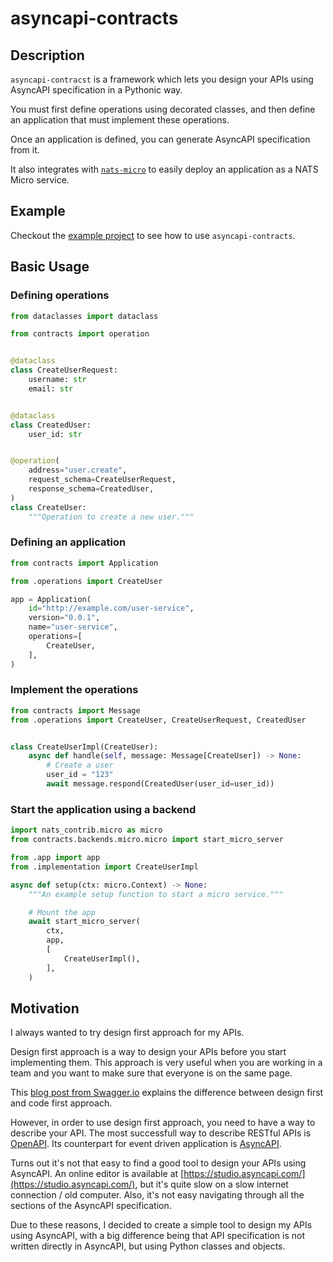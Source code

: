 # asyncapi-contracts

## Description

`asyncapi-contracst` is a framework which lets you design your APIs using AsyncAPI specification in a Pythonic way.

You must first define operations using decorated classes, and then define an application that must implement these operations.

Once an application is defined, you can generate AsyncAPI specification from it.

It also integrates with [`nats-micro`](https://charbonats.github.io/nats-micro) to easily deploy an application as a NATS Micro service.

## Example

Checkout the [example project](examples/demo_project/README.md) to see how to use `asyncapi-contracts`.

## Basic Usage

### Defining operations

```python
from dataclasses import dataclass

from contracts import operation


@dataclass
class CreateUserRequest:
    username: str
    email: str


@dataclass
class CreatedUser:
    user_id: str


@operation(
    address="user.create",
    request_schema=CreateUserRequest,
    response_schema=CreatedUser,
)
class CreateUser:
    """Operation to create a new user."""
```

### Defining an application

```python
from contracts import Application

from .operations import CreateUser

app = Application(
    id="http://example.com/user-service",
    version="0.0.1",
    name="user-service",
    operations=[
        CreateUser,
    ],
)
```

### Implement the operations

```python
from contracts import Message
from .operations import CreateUser, CreateUserRequest, CreatedUser


class CreateUserImpl(CreateUser):
    async def handle(self, message: Message[CreateUser]) -> None:
        # Create a user
        user_id = "123"
        await message.respond(CreatedUser(user_id=user_id))
```

### Start the application using a backend

```python
import nats_contrib.micro as micro
from contracts.backends.micro.micro import start_micro_server

from .app import app
from .implementation import CreateUserImpl

async def setup(ctx: micro.Context) -> None:
    """An example setup function to start a micro service."""

    # Mount the app
    await start_micro_server(
        ctx,
        app,
        [
            CreateUserImpl(),
        ],
    )
```

## Motivation

I always wanted to try design first approach for my APIs.

Design first approach is a way to design your APIs before you start implementing them. This approach is very useful when you are working in a team and you want to make sure that everyone is on the same page.

This [blog post from Swagger.io](https://swagger.io/blog/code-first-vs-design-first-api/) explains the difference between design first and code first approach.

However, in order to use design first approach, you need to have a way to describe your API. The most successfull way to describe RESTful APIs is [OpenAPI](https://www.openapis.org/). Its counterpart for event driven application is [AsyncAPI](https://www.asyncapi.com/).

Turns out it's not that easy to find a good tool to design your APIs using AsyncAPI. An online editor is available at [https://studio.asyncapi.com/](https://studio.asyncapi.com/), but it's quite slow on a slow internet connection / old computer. Also, it's not easy navigating through all the sections of the AsyncAPI specification.

Due to these reasons, I decided to create a simple tool to design my APIs using AsyncAPI, with a big difference being that API specification is not written directly in AsyncAPI, but using Python classes and objects.
